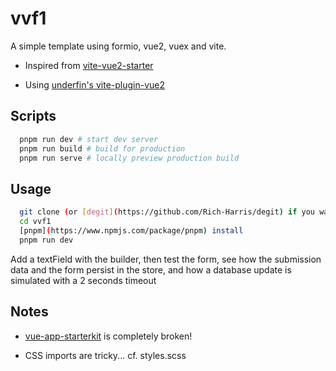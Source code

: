 # vvf1

A simple template using formio, vue2, vuex and vite.

-   Inspired from [vite-vue2-starter](https://github.com/matt-auckland/vite-vue2-starter)

-   Using [underfin's vite-plugin-vue2](https://github.com/underfin/vite-plugin-vue2)

## Scripts

```bash
  pnpm run dev # start dev server
  pnpm run build # build for production
  pnpm run serve # locally preview production build
```

## Usage

```bash
  git clone (or [degit](https://github.com/Rich-Harris/degit) if you want to start a new project) this repo
  cd vvf1
  [pnpm](https://www.npmjs.com/package/pnpm) install
  pnpm run dev
```

Add a textField with the builder, then test the form,
see how the submission data and the form persist in the store,
and how a database update is simulated with a 2 seconds timeout

## Notes

-   [vue-app-starterkit](https://github.com/formio/vue-app-starterkit) is completely broken!

-   CSS imports are tricky... cf. styles.scss
